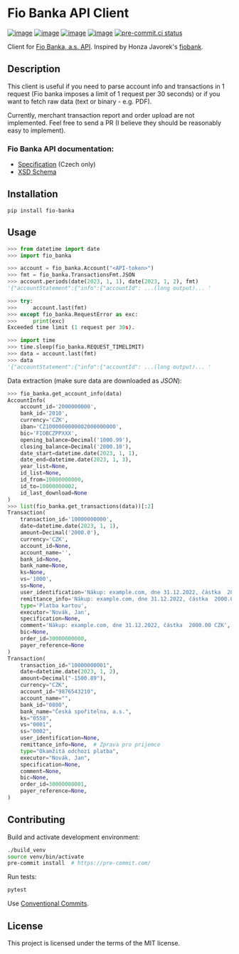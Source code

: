 # Fio Banka API Client

[![image](https://img.shields.io/pypi/v/fio-banka)](https://pypi.org/project/fio-banka/)
[![image](https://img.shields.io/pypi/l/fio-banka)](https://pypi.org/project/fio-banka/)
[![image](https://img.shields.io/pypi/pyversions/fio-banka)](https://pypi.org/project/fio-banka/)
[![image](https://github.com/peberanek/fio-banka/actions/workflows/tests.yml/badge.svg)](https://github.com/peberanek/fio-banka/actions/workflows/tests.yml)
[![pre-commit.ci status](https://results.pre-commit.ci/badge/github/peberanek/fio-banka/main.svg)](https://results.pre-commit.ci/latest/github/peberanek/fio-banka/main)

Client for [Fio Banka, a.s. API](https://www.fio.cz/bank-services/internetbanking-api). Inspired by Honza Javorek's [fiobank](https://github.com/honzajavorek/fiobank).

## Description

This client is useful if you need to parse account info and transactions in 1 request (Fio banka imposes a limit of 1 request per 30 seconds) or if you want to fetch raw data (text or binary - e.g. PDF).

Currently, merchant transaction report and order upload are not implemented. Feel free to send a PR (I believe they should be reasonably easy to implement).

### Fio Banka API documentation:
* [Specification](https://www.fio.cz/docs/cz/API_Bankovnictvi.pdf) (Czech only)
* [XSD Schema](https://www.fio.cz/xsd/IBSchema.xsd)

## Installation

```
pip install fio-banka
```

## Usage

```python
>>> from datetime import date
>>> import fio_banka

>>> account = fio_banka.Account("<API-token>")
>>> fmt = fio_banka.TransactionsFmt.JSON
>>> account.periods(date(2023, 1, 1), date(2023, 1, 2), fmt)
'{"accountStatement":{"info":{"accountId": ...(long output)... '

>>> try:
>>>     account.last(fmt)
>>> except fio_banka.RequestError as exc:
>>>     print(exc)
Exceeded time limit (1 request per 30s).

>>> import time
>>> time.sleep(fio_banka.REQUEST_TIMELIMIT)
>>> data = account.last(fmt)
>>> data
'{"accountStatement":{"info":{"accountId": ...(long output)... '
```

Data extraction (make sure data are downloaded as *JSON*):
```python
>>> fio_banka.get_account_info(data)
AccountInfo(
    account_id='2000000000',
    bank_id='2010',
    currency='CZK',
    iban='CZ1000000000002000000000',
    bic='FIOBCZPPXXX',
    opening_balance=Decimal('1000.99'),
    closing_balance=Decimal('2000.10'),
    date_start=datetime.date(2023, 1, 1),
    date_end=datetime.date(2023, 1, 3),
    year_list=None,
    id_list=None,
    id_from=10000000000,
    id_to=10000000002,
    id_last_download=None
)
>>> list(fio_banka.get_transactions(data))[:2]
Transaction(
    transaction_id='10000000000',
    date=datetime.date(2023, 1, 1),
    amount=Decimal('2000.0'),
    currency='CZK',
    account_id=None,
    account_name='',
    bank_id=None,
    bank_name=None,
    ks=None,
    vs='1000',
    ss=None,
    user_identification='Nákup: example.com, dne 31.12.2022, částka  2000.00 CZK',
    remittance_info='Nákup: example.com, dne 31.12.2022, částka  2000.00 CZK',  # Zprava pro prijemce
    type='Platba kartou',
    executor='Novák, Jan',
    specification=None,
    comment='Nákup: example.com, dne 31.12.2022, částka  2000.00 CZK',
    bic=None,
    order_id=30000000000,
    payer_reference=None
)
Transaction(
    transaction_id="10000000001",
    date=datetime.date(2023, 1, 2),
    amount=Decimal("-1500.89"),
    currency="CZK",
    account_id="9876543210",
    account_name="",
    bank_id="0800",
    bank_name="Česká spořitelna, a.s.",
    ks="0558",
    vs="0001",
    ss="0002",
    user_identification=None,
    remittance_info=None,  # Zprava pro prijemce
    type="Okamžitá odchozí platba",
    executor="Novák, Jan",
    specification=None,
    comment=None,
    bic=None,
    order_id=30000000001,
    payer_reference=None,
)
```

## Contributing

Build and activate development environment:
```bash
./build_venv
source venv/bin/activate
pre-commit install  # https://pre-commit.com/
```

Run tests:
```bash
pytest
```

Use [Conventional Commits](https://www.conventionalcommits.org/en/v1.0.0/).

## License

This project is licensed under the terms of the MIT license.
